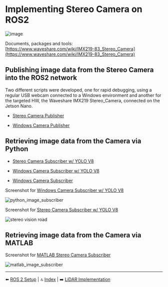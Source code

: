 # Implementing Stereo Camera on ROS2


![image](https://github.com/user-attachments/assets/25b26369-02e4-43c2-8a25-182d475c4171)

Documents, packages and tools: [https://www.waveshare.com/wiki/IMX219-83_Stereo_Camera](https://www.waveshare.com/wiki/IMX219-83_Stereo_Camera)

## Publishing image data from the Stereo Camera into the ROS2 network

Two different scripts were developed, one for rapid debugging, using a regular USB webcam connected to a Windows environment and another for the targeted HW, the Waveshare IMX219 Stereo_Camera, connected on the Jetson Nano.

- [Stereo Camera Publisher](Scripts/Camera/jetson_stereo_cam_pub.py)

- [Windows Camera Publisher](Scripts/Camera/windows_cam_pub.py)

## Retrieving image data from the Camera via Python

- [Stereo Camera Subscriber w/ YOLO V8](Scripts/Camera/jetson_yolov8_cam_sub.py)

- [Windows Camera Subscriber w/ YOLO V8](Scripts/Camera/windows_yolov8_cam_sub.py)

- [Windows Camera Subscriber](Scripts/Camera/windows_cam_sub.py)

Screenshot for [Windows Camera Subscriber w/ YOLO V8](Scripts/Camera/windows_yolov8_cam_sub.py)

![python_image_subscriber](https://github.com/user-attachments/assets/4dfd5280-882e-4df7-80f2-9268f2333d37)

Screenshot for [Stereo Camera Subscriber w/ YOLO V8](Scripts/Camera/jetson_yolov8_cam_sub.py)

![stereo vision road](https://github.com/user-attachments/assets/e52e29af-9740-403e-b7dc-4c0479f0fb4e)

## Retrieving image data from the Camera via MATLAB

Screenshot for [MATLAB Stereo Camera Subscriber](Scripts/Camera/matlab_cam_sub.m)

![matlab_image_subscriber](https://github.com/user-attachments/assets/4286b8b6-0be8-4bfb-befd-44d1431a7ab7)

---

⬅️ [ROS 2 Setup](04_ros2_setup.md) | 🔝 [Index](README.md) | ➡️ [LiDAR Implementation](06_lidar.md)
